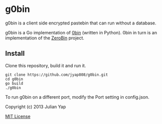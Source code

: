 g0bin
=====

g0bin is a client side encrypted pastebin that can run without a database.

g0bin is a Go implementation of [0bin](https://github.com/sametmax/0bin/) (written in Python).  0bin in turn is an implementation of the [ZeroBin](https://github.com/sebsauvage/ZeroBin/) project.

Install
-------

Clone this repository, build it and run it.

    git clone https://github.com/jyap808/g0bin.git
    cd g0bin
    go build
    ./g0bin

To run g0bin on a different port, modify the Port setting in config.json.

Copyright (c) 2013 Julian Yap

[MIT License](https://github.com/jyap808/g0bin/blob/master/LICENSE)

